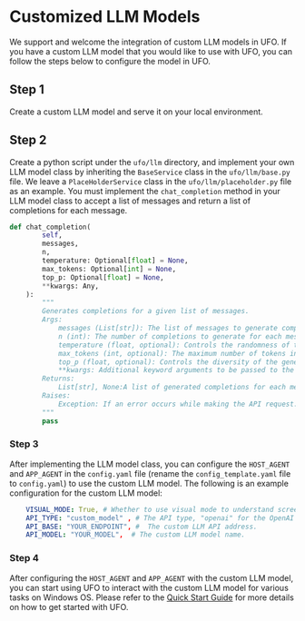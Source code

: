 # Customized LLM Models

We support and welcome the integration of custom LLM models in UFO. If you have a custom LLM model that you would like to use with UFO, you can follow the steps below to configure the model in UFO.

## Step 1
 Create a custom LLM model and serve it on your local environment. 

## Step 2
 Create a python script under the `ufo/llm` directory, and implement your own LLM model class by inheriting the `BaseService` class in the `ufo/llm/base.py` file. We leave a `PlaceHolderService` class in the `ufo/llm/placeholder.py` file as an example. You must implement the `chat_completion` method in your LLM model class to accept a list of messages and return a list of completions for each message.

```python
def chat_completion(
        self,
        messages,
        n,
        temperature: Optional[float] = None,
        max_tokens: Optional[int] = None,
        top_p: Optional[float] = None,
        **kwargs: Any,
    ):
        """
        Generates completions for a given list of messages.
        Args:
            messages (List[str]): The list of messages to generate completions for.
            n (int): The number of completions to generate for each message.
            temperature (float, optional): Controls the randomness of the generated completions. Higher values (e.g., 0.8) make the completions more random, while lower values (e.g., 0.2) make the completions more focused and deterministic. If not provided, the default value from the model configuration will be used.
            max_tokens (int, optional): The maximum number of tokens in the generated completions. If not provided, the default value from the model configuration will be used.
            top_p (float, optional): Controls the diversity of the generated completions. Higher values (e.g., 0.8) make the completions more diverse, while lower values (e.g., 0.2) make the completions more focused. If not provided, the default value from the model configuration will be used.
            **kwargs: Additional keyword arguments to be passed to the underlying completion method.
        Returns:
            List[str], None:A list of generated completions for each message and the cost set to be None.
        Raises:
            Exception: If an error occurs while making the API request.
        """
        pass
```

### Step 3
After implementing the LLM model class, you can configure the `HOST_AGENT` and `APP_AGENT` in the `config.yaml` file (rename the `config_template.yaml` file to `config.yaml`) to use the custom LLM model. The following is an example configuration for the custom LLM model:

```yaml
    VISUAL_MODE: True, # Whether to use visual mode to understand screenshots and take actions
    API_TYPE: "custom_model" , # The API type, "openai" for the OpenAI API, "aoai" for the AOAI API, 'azure_ad' for the ad authority of the AOAI API.  
    API_BASE: "YOUR_ENDPOINT", #  The custom LLM API address.
    API_MODEL: "YOUR_MODEL",  # The custom LLM model name.
```

### Step 4
After configuring the `HOST_AGENT` and `APP_AGENT` with the custom LLM model, you can start using UFO to interact with the custom LLM model for various tasks on Windows OS. Please refer to the [Quick Start Guide](../getting_started/quick_start.md) for more details on how to get started with UFO.